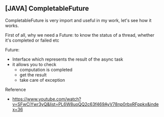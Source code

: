 ## [JAVA] CompletableFuture

CompletableFuture is very import and useful in my work, let's see how it works.

First of all, why we need a Future: to know the status of a thread, whether it's completed or failed etc

Future:
- Interface which represents the result of the async task
- it allows you to check
  - computation  is completed
  - get the result
  - take care of exception 



Reference
- https://www.youtube.com/watch?v=SFwCiYwr3yQ&list=PL6W8uoQQ2c63f469AyV78np0rbxRFppkx&index=36